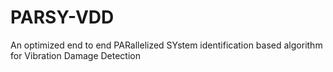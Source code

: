 # PARSY-VDD
An optimized end to end PARallelized SYstem identification based algorithm for Vibration Damage Detection
